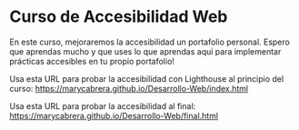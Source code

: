 # Curso de Accesibilidad Web

En este curso, mejoraremos la accesibilidad un portafolio personal. Espero que aprendas mucho y que uses lo que aprendas aqui para implementar
prácticas accesibles en tu propio portafolio!

Usa esta URL para probar la accesibilidad con Lighthouse al principio del curso:
https://marycabrera.github.io/Desarrollo-Web/index.html

Usa esta URL para probar la accesibilidad al final:
https://marycabrera.github.io/Desarrollo-Web/final.html
